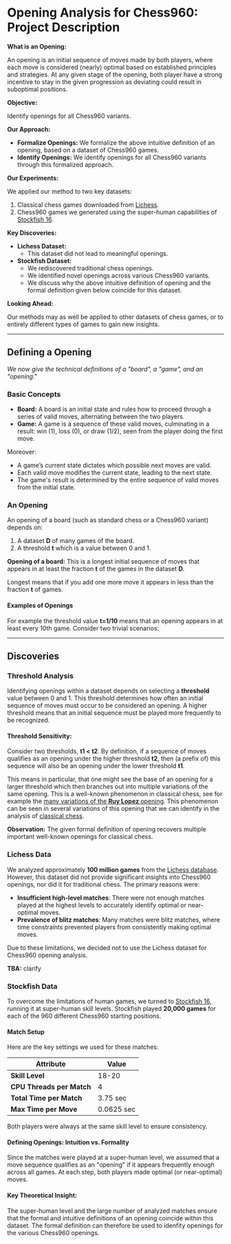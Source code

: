 # Opening Analysis for Chess960: Project Description

**What is an Opening:**

An opening is an initial sequence of moves made by both players, where each move is considered (nearly) optimal based on established principles and strategies.
At any given stage of the opening, both player have a strong incentive to stay in the given progression as deviating could result in suboptimal positions.

**Objective:**

Identify openings for all Chess960 variants.

**Our Approach:**

- **Formalize Openings:** We formalize the above intuitive definition of an opening, based on a dataset of Chess960 games.
- **Identify Openings:** We identify openings for all Chess960 variants through this formalized approach.

**Our Experiments:**

We applied our method to two key datasets:

1. Classical chess games downloaded from [Lichess](https://database.lichess.org/).
2. Chess960 games we generated using the super-human capabilities of [Stockfish 16](https://stockfishchess.org/).

**Key Discoveries:**

- **Lichess Dataset:**
  - This dataset did not lead to meaningful openings.
- **Stockfish Dataset:**
  - We rediscovered traditional chess openings.
  - We identified novel openings across various Chess960 variants.
  - We discuss why the above intuitive definition of opening and the formal definition given below coincide for this dataset.

**Looking Ahead:**

Our methods may as well be applied to other datasets of chess games, or to entirely different types of games to gain new insights.

---

## Defining a Opening

_We now give the technical definitions of a "board", a "game", and an "opening."_

### Basic Concepts

- **Board:** A board is an initial state and rules how to proceed through a series of valid moves, alternating between the two players.
- **Game:** A game is a sequence of these valid moves, culminating in a result: win (1), loss (0), or draw (1/2), seen from the player doing the first move.

Moreover:
- A game’s current state dictates which possible next moves are valid.
- Each valid move modifies the current state, leading to the next state.
- The game's result is determined by the entire sequence of valid moves from the initial state.

### An Opening

An opening of a board (such as standard chess or a Chess960 variant) depends on:
1. A dataset **D** of many games of the board.
2. A threshold **t** which is a value between 0 and 1.

**Opening of a board:**
This is a longest initial sequence of moves that appears in at least the fraction **t** of the games in the dataset **D**.

Longest means that if you add one more move it appears in less than the fraction **t** of games.

#### Examples of Openings

For example the threshold value **t=1/10** means that an opening appears in at least every 10th game.
Consider two trivial scenarios:

---

## Discoveries

### Threshold Analysis

Identifying openings within a dataset depends on selecting a **threshold** value between 0 and 1.
This threshold determines how often an initial sequence of moves must occur to be considered an opening.
A higher threshold means that an initial sequence must be played more frequently to be recognized.

#### Threshold Sensitivity:

Consider two thresholds, **t1 < t2**.
By definition, if a sequence of moves qualifies as an opening under the higher threshold **t2**, then (a prefix of) this sequence will also be an opening under the lower threshold **t1**.

This means in particular, that one might see the base of an opening for a larger threshold which then branches out into multiple variations of the same opening.
This is a well-known phenomenon in classical chess, see for example the [many variations of the **Ruy Lopez** opening](https://www.chess.com/forum/view/chess-openings/all-ruy-lopez-variations).
This phenomenon can be seen in several variations of this opening that we can identify in the analysis of [classical chess](https://github.com/stumpc5/chess960/blob/main/BoardAnalysis/rnbqkbnr.md).

**Observation:** The given formal definition of opening recovers multiple important well-known openings for classical chess.

### Lichess Data

We analyzed approximately **100 million games** from the [Lichess database](https://database.lichess.org/). However, this dataset did not provide significant insights into Chess960 openings, nor did it for traditional chess. The primary reasons were:

- **Insufficient high-level matches**: There were not enough matches played at the highest levels to accurately identify optimal or near-optimal moves.
- **Prevalence of blitz matches**: Many matches were blitz matches, where time constraints prevented players from consistently making optimal moves.

Due to these limitations, we decided not to use the Lichess dataset for Chess960 opening analysis.

**TBA:** clarify

### Stockfish Data

To overcome the limitations of human games, we turned to [Stockfish 16](https://stockfishchess.org/), running it at super-human skill levels.
Stockfish played **20,000 games** for each of the 960 different Chess960 starting positions.

#### Match Setup

Here are the key settings we used for these matches:

| **Attribute**               | **Value**             |
|-----------------------------|-----------------------|
| **Skill Level**              | 18-20                |
| **CPU Threads per Match**    | 4                    |
| **Total Time per Match**     | 3.75 sec             |
| **Max Time per Move**        | 0.0625 sec           |

Both players were always at the same skill level to ensure consistency.

#### Defining Openings: Intuition vs. Formality

Since the matches were played at a super-human level, we assumed that a move sequence qualifies as an "opening" if it appears frequently enough across all games.
At each step, both players made optimal (or near-optimal) moves.

#### Key Theoretical Insight:

The super-human level and the large number of analyzed matches ensure that the formal and intuitive definitions of an opening coincide within this dataset.
The formal definition can therefore be used to idenfity openings for the various Chess960 openings.
